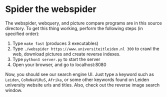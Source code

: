# Spider the webspider
The webspider, webquery, and picture compare programs are in this source directory.
To get this thing working, perform the following steps (in specified order):
 1. Type `make fast` (produces 3 executables)
 2. Type `./webspider https://www.universiteitleiden.nl 300` to crawl the web, download pictures and create reverse indexes.
 3. Type `python3 server.py` to start the server
 4. Open your browser, and go to localhost:8080

Now, you should see our search engine UI. Just type a keyword such as `Leiden`, `CoRoNaViRuS`, `Afrika`, or some other keywords found on Leiden university website urls and titles.
Also, check out the reverse image search window.
